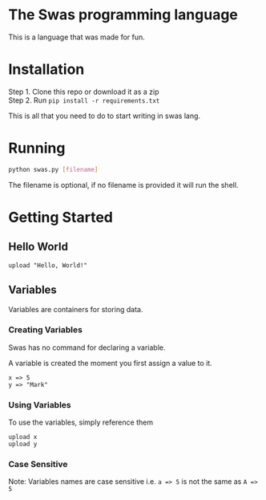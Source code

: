 # The Swas programming language
This is a language that was made for fun.

# Installation
Step 1. Clone this repo or download it as a zip <br>
Step 2. Run `pip install -r requirements.txt`

This is all that you need to do to start writing in swas lang.

# Running 
```bash
python swas.py [filename]
```
The filename is optional, if no filename is provided it will run the shell.

# Getting Started

## Hello World
```
upload "Hello, World!"
```

## Variables
Variables are containers for storing data.

### Creating Variables
Swas has no command for declaring a variable.

A variable is created the moment you first assign a value to it.

```
x => 5
y => "Mark"
```

### Using Variables
To use the variables, simply reference them

```
upload x
upload y
```

### Case Sensitive 
Note: Variables names are case sensitive i.e. `a => 5` is not the same as `A => 5`
